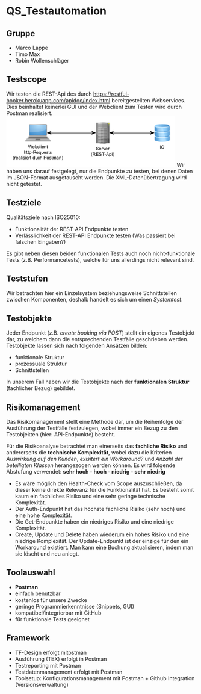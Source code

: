 # QS_Testautomation

## Gruppe
 * Marco Lappe
 * Timo Max
 * Robin Wollenschläger

## Testscope
Wir testen die REST-Api des durch https://restful-booker.herokuapp.com/apidoc/index.html bereitgestellten Webservices. Dies beinhaltet keinerlei GUI und der Webclient zum Testen wird durch Postman realisiert.
![Scope](./Scope.png "Scope")
Wir haben uns darauf festgelegt, nur die Endpunkte zu testen, bei denen Daten im JSON-Format ausgetauscht werden. Die XML-Datenübertragung wird nicht getestet. 

## Testziele
Qualitätsziele nach ISO25010:
- Funktionalität der REST-API Endpunkte testen 
- Verlässlichkeit der REST-API Endpunkte testen (Was passiert bei falschen Eingaben?)

Es gibt neben diesen beiden funktionalen Tests auch noch nicht-funktionale Tests (z.B. Performancetests), welche für uns allerdings nicht relevant sind.  

## Teststufen
Wir betrachten hier ein Einzelsystem beziehungsweise Schnittstellen zwischen Komponenten, deshalb handelt es sich um einen *Systemtest*.

## Testobjekte
Jeder Endpunkt (z.B. *create booking via POST*) stellt ein eigenes Testobjekt dar, zu welchem dann die entsprechenden Testfälle geschrieben werden.
Testobjekte lassen sich nach folgenden Ansätzen bilden:
- funktionale Struktur
- prozessuale Struktur
- Schnittstellen 

In unserem Fall haben wir die Testobjekte nach der **funktionalen Struktur** (fachlicher Bezug) gebildet. 

## Risikomanagement 
Das Risikomanagement stellt eine Methode dar, um die Reihenfolge der Ausführung der Testfälle festzulegen, wobei immer ein Bezug zu den Testobjekten (hier: API-Endpunkte) besteht.

Für die Risikoanalyse betrachtet man einerseits das **fachliche Risiko** und andererseits die **technische Komplexität**, wobei dazu die Kriterien *Auswirkung auf den Kunden*, *exisitert ein Workaround?* und *Anzahl der beteiligten Klassen* herangezogen werden können. Es wird folgende Abstufung verwendet: **sehr hoch - hoch - niedrig - sehr niedrig**

- Es wäre möglich den Health-Check vom Scope auszuschließen, da dieser keine direkte Relevanz für die Funktionalität hat. Es besteht somit kaum ein fachliches Risiko und eine sehr geringe technische Komplexität. 
- Der Auth-Endpunkt hat das höchste fachliche Risiko (sehr hoch) und eine hohe Komplexität.
- Die Get-Endpunkte haben ein niedriges Risiko und eine niedrige Komplexität. 
- Create, Update und Delete haben wiederum ein hohes Risiko und eine niedrige Komplexität. Der Update-Endpunkt ist der einzige für den ein Workaround existiert. Man kann eine Buchung aktualisieren, indem man sie löscht und neu anlegt. 

## Toolauswahl
* **Postman**
* einfach benutzbar
* kostenlos für unsere Zwecke
* geringe Programmierkenntnisse (Snippets, GUI)
* kompatibel/integrierbar mit GitHub
* für funktionale Tests geeignet

## Framework
* TF-Design erfolgt mitostman 
* Ausführung (TEX) erfolgt in Postman 
* Testreporting mit Postman
* Testdatenmanagement erfolgt mit Postman
* Toolsetup: Konfigurationsmanagement mit Postman + Github Integration (Versionsverwaltung)

